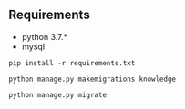
## Requirements

- python 3.7.*
- mysql


```
pip install -r requirements.txt

python manage.py makemigrations knowledge

python manage.py migrate
```


